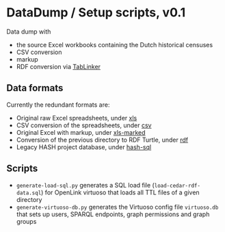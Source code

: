 # DataDump / Setup scripts, v0.1

Data dump with 

* the source Excel workbooks containing the Dutch historical censuses
* CSV conversion
* markup
* RDF conversion via [TabLinker](https://github.com/Data2Semantics/TabLinker/)

## Data formats

Currently the redundant formats are:

* Original raw Excel spreadsheets, under [xls](https://github.com/CEDAR-project/DataDump/tree/master/xls/)
* CSV conversion of the spreadsheets, under [csv](https://github.com/CEDAR-project/DataDump/tree/master/csv/)
* Original Excel with markup, under [xls-marked](https://github.com/CEDAR-project/DataDump/tree/master/xls-marked/)
* Conversion of the previous directory to RDF Turtle, under [rdf](https://github.com/CEDAR-project/DataDump/tree/master/rdf/)
* Legacy HASH project database, under [hash-sql](https://github.com/CEDAR-project/DataDump/tree/master/hash-sql/)

## Scripts

* `generate-load-sql.py` generates a SQL load file (`load-cedar-rdf-data.sql`) for OpenLink virtuoso that loads all TTL files of a given directory
* `generate-virtuoso-db.py` generates the Virtuoso config file `virtuoso.db` that sets up users, SPARQL endpoints, graph permissions and graph groups
